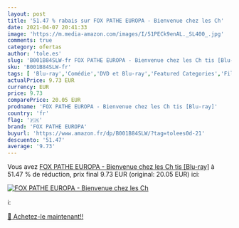 ```yaml
---
layout: post
title: '51.47 % rabais sur FOX PATHE EUROPA - Bienvenue chez les Ch'
date: 2021-04-07 20:41:33
image: 'https://m.media-amazon.com/images/I/51PECk9enAL._SL400_.jpg'
comments: true
category: ofertas
author: 'tole.es'
slug: 'B001B84SLW-fr FOX PATHE EUROPA - Bienvenue chez les Ch tis [Blu-ray]'
sku: 'B001B84SLW-fr'
tags: [ 'Blu-ray','Comédie','DVD et Blu-ray','Featured Categories','Films','fox pathe europa', ]
actualPrice: 9.73 EUR
currency: EUR
price: 9.73
comparePrice: 20.05 EUR
prodname: 'FOX PATHE EUROPA - Bienvenue chez les Ch tis [Blu-ray]'
country: 'fr'
flag: '🇫🇷'
brand: 'FOX PATHE EUROPA'
buyurl: 'https://www.amazon.fr/dp/B001B84SLW/?tag=tolees0d-21'
descuento: '51.47'
average: '9.73'
---
```


Vous avez [FOX PATHE EUROPA - Bienvenue chez les Ch tis [Blu-ray]](https://www.amazon.fr/dp/B001B84SLW/?tag=tolees0d-21)  à  51.47 % de réduction, prix final  9.73 EUR (original: 20.05 EUR) ici:

[![FOX PATHE EUROPA - Bienvenue chez les Ch](https://m.media-amazon.com/images/I/51PECk9enAL._SL400_.jpg)](https://www.amazon.fr/dp/B001B84SLW/?tag=tolees0d-21)

ℹ️:


[🛒 Achetez-le maintenant!!](https://www.amazon.fr/dp/B001B84SLW/?tag=tolees0d-21)
